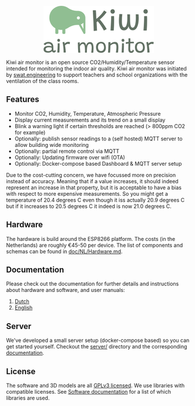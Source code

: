 <p align="center">
    <img src="doc/logo.png" alt="Kiwi Monitor logo" />
</p>


Kiwi air monitor is an open source CO2/Humidity/Temperature sensor intended for monitoring the indoor air quality. Kiwi air monitor was initiated by [swat.engineering](https://www.swat.engineering) to support teachers and school organizations with the ventilation of the class rooms. 

## Features

- Monitor CO2, Humidity, Temperature, Atmospheric Pressure 
- Display current measurements and its trend on a small display
- Blink a warning light if certain thresholds are reached (> 800ppm CO2 for example)
- Optionally: publish sensor readings to a (self hosted) MQTT server to allow building wide monitoring
- Optionally: partial remote control via MQTT
- Optionally: Updating firmware over wifi (OTA) 
- Optionally: Docker-compose based Dashboard & MQTT server setup

Due to the cost-cutting concern, we have focussed more on precision instead of accuracy. Meaning that if a value increases, it should indeed represent an increase in that property, but it is acceptable to have a bias with respect to more expensive measurements. So you might get a temperature of 20.4 degrees C even though it iss actually 20.9 degrees C but if it increases to 20.5 degrees C it indeed is now 21.0 degrees C.


## Hardware

The hardware is build around the ESP8266 platform. The costs (in the Netherlands) are roughly €45-50 per device. The list of components and schemas can be found in [doc/NL/Hardware.md](doc/NL/Hardware.md).

## Documentation
Please check out the documentation for further details and instructions about hardware and software, and user manuals:

1. [Dutch](doc/NL/)
2. [English](doc/ENG/) 

## Server

We've developed a small server setup (docker-compose based) so you can get started yourself. Checkout the [server/](server/) directory and the corresponding [documentation](docs/NL/Software.md).

## License

The software and 3D models are all [GPLv3 licensed](LICENSE). We use libraries with  compatible licenses. See [Software documentation](doc/NL/Software.md) for a list of which libraries are used.

